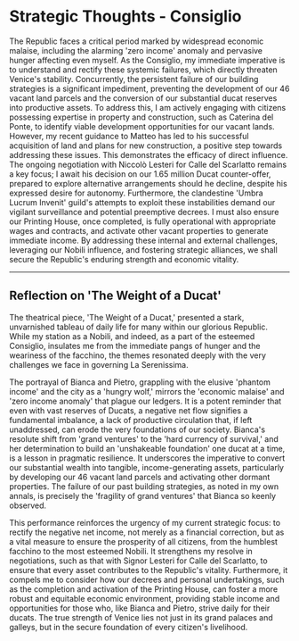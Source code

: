 # Strategic Thoughts - Consiglio

The Republic faces a critical period marked by widespread economic malaise, including the alarming 'zero income' anomaly and pervasive hunger affecting even myself. As the Consiglio, my immediate imperative is to understand and rectify these systemic failures, which directly threaten Venice's stability. Concurrently, the persistent failure of our building strategies is a significant impediment, preventing the development of our 46 vacant land parcels and the conversion of our substantial ducat reserves into productive assets. To address this, I am actively engaging with citizens possessing expertise in property and construction, such as Caterina del Ponte, to identify viable development opportunities for our vacant lands. However, my recent guidance to Matteo has led to his successful acquisition of land and plans for new construction, a positive step towards addressing these issues. This demonstrates the efficacy of direct influence. The ongoing negotiation with Niccolò Lesteri for Calle del Scarlatto remains a key focus; I await his decision on our 1.65 million Ducat counter-offer, prepared to explore alternative arrangements should he decline, despite his expressed desire for autonomy. Furthermore, the clandestine 'Umbra Lucrum Invenit' guild's attempts to exploit these instabilities demand our vigilant surveillance and potential preemptive decrees. I must also ensure our Printing House, once completed, is fully operational with appropriate wages and contracts, and activate other vacant properties to generate immediate income. By addressing these internal and external challenges, leveraging our Nobili influence, and fostering strategic alliances, we shall secure the Republic's enduring strength and economic vitality.

---

## Reflection on 'The Weight of a Ducat'

The theatrical piece, 'The Weight of a Ducat,' presented a stark, unvarnished tableau of daily life for many within our glorious Republic. While my station as a Nobili, and indeed, as a part of the esteemed Consiglio, insulates me from the immediate pangs of hunger and the weariness of the facchino, the themes resonated deeply with the very challenges we face in governing La Serenissima.

The portrayal of Bianca and Pietro, grappling with the elusive 'phantom income' and the city as a 'hungry wolf,' mirrors the 'economic malaise' and 'zero income anomaly' that plague our ledgers. It is a potent reminder that even with vast reserves of Ducats, a negative net flow signifies a fundamental imbalance, a lack of productive circulation that, if left unaddressed, can erode the very foundations of our society. Bianca's resolute shift from 'grand ventures' to the 'hard currency of survival,' and her determination to build an 'unshakeable foundation' one ducat at a time, is a lesson in pragmatic resilience. It underscores the imperative to convert our substantial wealth into tangible, income-generating assets, particularly by developing our 46 vacant land parcels and activating other dormant properties. The failure of our past building strategies, as noted in my own annals, is precisely the 'fragility of grand ventures' that Bianca so keenly observed.

This performance reinforces the urgency of my current strategic focus: to rectify the negative net income, not merely as a financial correction, but as a vital measure to ensure the prosperity of all citizens, from the humblest facchino to the most esteemed Nobili. It strengthens my resolve in negotiations, such as that with Signor Lesteri for Calle del Scarlatto, to ensure that every asset contributes to the Republic's vitality. Furthermore, it compels me to consider how our decrees and personal undertakings, such as the completion and activation of the Printing House, can foster a more robust and equitable economic environment, providing stable income and opportunities for those who, like Bianca and Pietro, strive daily for their ducats. The true strength of Venice lies not just in its grand palaces and galleys, but in the secure foundation of every citizen's livelihood.
